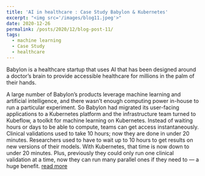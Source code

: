 ```yaml
---
title: 'AI in healthcare : Case Study Babylon & Kubernetes'
excerpt: "<img src='/images/blog11.jpeg'>"
date: 2020-12-26
permalink: /posts/2020/12/blog-post-11/
tags:
  - machine learning
  - Case Study  
  - healthcare
---
```


Babylon is a healthcare startup that uses AI that has been designed around a doctor’s brain to provide accessible healthcare for millions in the palm of their hands.

A large number of Babylon’s products leverage machine learning and artificial intelligence, and there wasn’t enough computing power in-house to run a particular experiment. So Babylon had migrated its user-facing applications to a Kubernetes platform and the infrastructure team turned to Kubeflow, a toolkit for machine learning on Kubernetes. Instead of waiting hours or days to be able to compute, teams can get access instantaneously. Clinical validations used to take 10 hours; now they are done in under 20 minutes. Researchers used to have to wait up to 10 hours to get results on new versions of their models. With Kubernetes, that time is now down to under 20 minutes. Plus, previously they could only run one clinical validation at a time, now they can run many parallel ones if they need to — a huge benefit. [read more](https://medium.com/@d0r1h/ai-in-healthcare-case-study-babylon-kubernetes-236b656627be)





